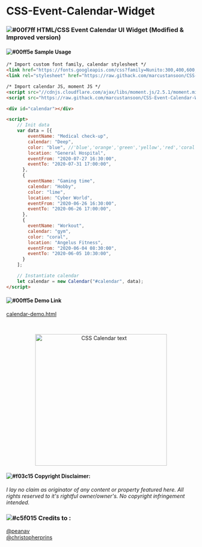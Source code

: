 # CSS-Event-Calendar-Widget
### ![#00f7ff](https://via.placeholder.com/15/00f7ff/000000?text=+) HTML/CSS Event Calendar UI Widget (Modified & Improved version)

#### ![#00ff5e](https://via.placeholder.com/15/00ff5e/000000/?text=+) Sample Usage
```html
/* Import custom font family, calendar stylesheet */
<link href="https://fonts.googleapis.com/css?family=Nunito:300,400,600,700" rel="stylesheet">
<link rel="stylesheet" href="https://raw.githack.com/marcustansoon/CSS-Event-Calendar-Widget/master/src/css/styles.css">

/* Import calendar JS, moment JS */
<script src="//cdnjs.cloudflare.com/ajax/libs/moment.js/2.5.1/moment.min.js"></script>
<script src="https://raw.githack.com/marcustansoon/CSS-Event-Calendar-Widget/master/src/js/eventCalendarWidget.min.js"></script>

<div id="calendar"></div>
```
```html
<script>
    // Init data
    var data = [{
        eventName: "Medical check-up",
        calendar: "Deep",
        color: "blue", //'blue','orange','green','yellow','red','coral','purple','lime','black' OR 'aqua'
        location: "General Hospital",
        eventFrom: "2020-07-27 16:30:00",
        eventTo: "2020-07-31 17:00:00",
      },
      {
        eventName: "Gaming time",
        calendar: "Hobby",
        color: "lime",
        location: "Cyber World",
        eventFrom: "2020-06-26 16:30:00",
        eventTo: "2020-06-26 17:00:00",
      },
      {
        eventName: "Workout",
        calendar: "gym",
        color: "coral",
        location: "Angelus Fitness",
        eventFrom: "2020-06-04 08:30:00",
        eventTo: "2020-06-05 10:30:00",
      }
    ];

    // Instantiate calendar 
    let calendar = new Calendar("#calendar", data);
</script>
```

#### ![#00ff5e](https://via.placeholder.com/15/00ff5e/000000/?text=+) Demo Link
[calendar-demo.html](https://raw.githack.com/marcustansoon/CSS-Event-Calendar-Widget/master/demo/demo.html)

<br>

<p align="center">
  <img src="https://i.imgur.com/KVmlqai.png" width="350" title="CSS Calendar text">
</p>


#### ![#f03c15](https://via.placeholder.com/15/f03c15/000000?text=+) Copyright Disclaimer: 
*I lay no claim as originator of any content or property featured here. All rights reserved to it's rightful owner/owner's. No copyright infringement intended.*

### ![#c5f015](https://via.placeholder.com/15/c5f015/000000?text=+) Credits to :
[@peanav](https://codepen.io/peanav/pens/)
<br>
[@christopherprins](https://codepen.io/christopherprins)
